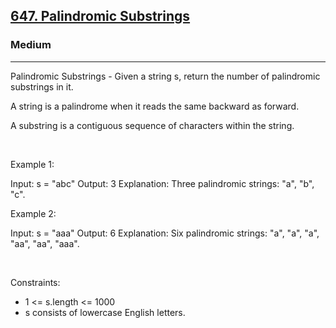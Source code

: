 <h2><a href="https://leetcode.com/problems/palindromic-substrings/">647. Palindromic Substrings</a></h2><h3>Medium</h3><hr>Palindromic Substrings - Given a string s, return the number of palindromic substrings in it.

A string is a palindrome when it reads the same backward as forward.

A substring is a contiguous sequence of characters within the string.

 

Example 1:


Input: s = "abc"
Output: 3
Explanation: Three palindromic strings: "a", "b", "c".


Example 2:


Input: s = "aaa"
Output: 6
Explanation: Six palindromic strings: "a", "a", "a", "aa", "aa", "aaa".


 

Constraints:

 * 1 <= s.length <= 1000
 * s consists of lowercase English letters.